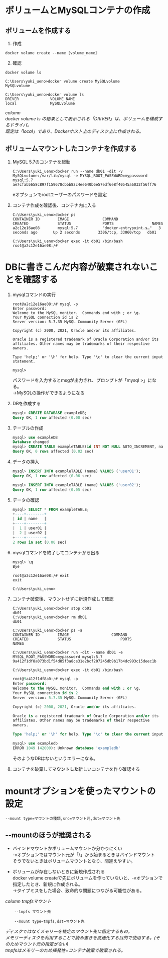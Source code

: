 # ボリュームとMySQLコンテナの作成
## ボリュームを作成する
1. 作成
```docker
docker volume create --name [volume_name]
```
2. 確認
```docker
docker volume ls
```
```docker
C:\Users\yuki_ueno>docker volume create MySQLvolume
MySQLvolume

C:\Users\yuki_ueno>docker volume ls
DRIVER              VOLUME NAME
local               MySQLvolume
```

*column  
docker volume ls の結果として表示される「DRIVER」は、ボリュームを構成するドライバ。  
既定は「local」であり、Dockerホスト上のディスク上に作成される。*  

## ボリュームマウントしたコンテナを作成する
1. MySQL 5.7のコンテナを起動
    ```docker
    C:\Users\yuki_ueno>docker run --name db01 -dit -v MySQLvolume:/var/lib/mysql -e MYSQL_ROOT_PASSWARD=mypassword mysql:5.7
    ae7cfab5658c897f159678cbbb82c4ee640b6e57edf6e8f40545a6032f56ff76
    ```
    eオプションでrootユーザーのパスワードを設定

2. コンテナ作成を確認後、コンテナ内に入る
    ```docker
    C:\Users\yuki_ueno>docker ps
    CONTAINER ID        IMAGE               COMMAND                  CREATED             STATUS              PORTS                 NAMES
    a2c12e16ae08        mysql:5.7           "docker-entrypoint.s…"   3 seconds ago       Up 2 seconds        3306/tcp, 33060/tcp   db01

    C:\Users\yuki_ueno>docker exec -it db01 /bin/bash
    root@a2c12e16ae08:/#
    ```

# DBに書きこんだ内容が破棄されないことを確認する
 1. mysqlコマンドの実行
    ```docker
    root@a2c12e16ae08:/# mysql -p
    Enter password:
    Welcome to the MySQL monitor.  Commands end with ; or \g.
    Your MySQL connection id is 2
    Server version: 5.7.35 MySQL Community Server (GPL)

    Copyright (c) 2000, 2021, Oracle and/or its affiliates.

    Oracle is a registered trademark of Oracle Corporation and/or its
    affiliates. Other names may be trademarks of their respective
    owners.

    Type 'help;' or '\h' for help. Type '\c' to clear the current input statement.

    mysql>
    ```
    パスワードを入力するとmsgが出力され、プロンプトが「mysql >」になる。  
    →MySQLの操作ができるようになる

 2. DBを作成する  
    ```sql 
    mysql> CREATE DATABASE exampleDB;
    Query OK, 1 row affected (0.00 sec)
    ```

 3. テーブルの作成  
    ```sql 
    mysql> use exampleDB
    Database changed
    mysql> CREATE TABLE exampleTABLE(id INT NOT NULL AUTO_INCREMENT, name VARCHAR(50), PRIMARY KEY(id));
    Query OK, 0 rows affected (0.02 sec)
    ```

 4. データの挿入
    ```sql
    mysql> INSERT INTO exampleTABLE (name) VALUES ('user01');
    Query OK, 1 row affected (0.06 sec)

    mysql> INSERT INTO exampleTABLE (name) VALUES ('user02');
    Query OK, 1 row affected (0.05 sec)
    ```

 5. データの確認
    ```sql
    mysql> SELECT * FROM exampleTABLE;
    +----+--------+
    | id | name   |
    +----+--------+
    |  1 | user01 |
    |  2 | user02 |
    +----+--------+
    2 rows in set (0.00 sec)
    ```

 6. mysqlコマンドを終了してコンテナから出る
    ```sql
    mysql> \q
    Bye
    ```  
    ```docker
    root@a2c12e16ae08:/# exit
    exit

    C:\Users\yuki_ueno>
    ```

 7. コンテナ破棄後、マウントせずに新規作成して確認
    ```docker 
    C:\Users\yuki_ueno>docker stop db01
    db01
    C:\Users\yuki_ueno>docker rm db01
    db01

    C:\Users\yuki_ueno>docker ps -a
    CONTAINER ID        IMAGE                   COMMAND             CREATED             STATUS                      PORTS               NAMES

    C:\Users\yuki_ueno>docker run -dit --name db01 -e MYSQL_ROOT_PASSWORD=mypassword mysql:5.7
    9a412f1df8a073bd1f54d85f3a8ce31e2bcf207245db9b17b4dc993c15deec1b

    C:\Users\yuki_ueno>docker exec -it db01 /bin/bash
    ```
    ```sql
    root@9a412f1df8a0:/# mysql -p
    Enter password:
    Welcome to the MySQL monitor.  Commands end with ; or \g.
    Your MySQL connection id is 2
    Server version: 5.7.35 MySQL Community Server (GPL)

    Copyright (c) 2000, 2021, Oracle and/or its affiliates.

    Oracle is a registered trademark of Oracle Corporation and/or its
    affiliates. Other names may be trademarks of their respective
    owners.

    Type 'help;' or '\h' for help. Type '\c' to clear the current input statement.

    mysql> use exampledb
    ERROR 1049 (42000): Unknown database 'exampledb'
    ```

    そのようなDBはないというエラーになる。  

8. コンテナを破棄して**マウントした**新しいコンテナを作り確認する  

# mountオプションを使ったマウントの設定

```docker
--mount type=マウントの種類,src=マウント元,dst=マウント先
```

## --mountのほうが推奨される
* バインドマウントかボリュームマウントか分かりにくい  
    -vオプションではマウント元が「/」から始まるときはバインドマウント  
    そうでないときはボリュームマウントとなり、間違えやすい。

* ボリュームが存在しないときに新規作成される  
    docker volume createで先にボリュームを作っていないと、-vオプションで指定したとき、新規に作成される。  
    →タイプミスをした場合、致命的な問題につながる可能性がある。  

*column tmpfsマウント*  
    
```
    --tmpfs マウント先 
    
    --mount type=tmpfs,dst=マウント先
```
*ディスクではなくメモリーを特定のマウント先に指定するもの。  
メモリーディスクを利用することで読み書きを高速化する目的で使用する。(そのためマウント元の指定がない)  
tmpfsはメモリーのため揮発性=コンテナ破棄で破棄される。*